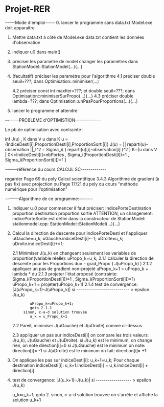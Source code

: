 # Projet-RER
-----Mode d'emploi-----
0. lancer le programme sans data.txt
      Model.exe doit apparaître
1. Mettre data.txt à côté de Model.exe
      data.txt contient les données d'observation
2. indiquer u0 dans main()
3. préciser les paramètre de model
      changer les paramètres
      dans StationModel::StationModel(...){...}
4. (facultatif) préciser les paramètre pour l'algorithme 
      4.1 préciser double seuil=???;
         dans Optimisation::minimiser(...)

      4.2 préciser const int maxIter=???;
               et  double seuil=???;
         dans Optimisation::minimiserSurPropo(...){...}
      4.3 préciser double lambda=???;
         dans Optimisation::unPasPourProportions(...){...}
5. lancer le programme et attendre

-------PROBLEME d'OPTIMISTION-------------

Le pb de optimisation avec contrainte :

   inf    J(u) ,   K dans V
 u dans K
u = {IndiceDesti[i],ProportionDesti[i],ProportionSorti[i]}
J(u) = || reparti(u)-observation ||_l^2 = Sigma_i( ( reparti(u)[i]-observation[i] )^2 )
K={u dans V | 0<=IndiceDesti[i]<nbPortes , Sigma_i(ProportionDesti[i])=1 , Sigma_i(ProportionSorti[i])=1 }

------référence du cours CALCUL SC-------------

regarder Page 69 du poly Calcul scientifique 
3.4.3 Algorithme de gradient (à pas fix) avec projection
ou Page 17/21 du poly du cours "méthode numérique pour l'optimisation"


-------Algorithme de ce programme:-------

1. Indiquer u_0 pour commencer 
    il faut préciser:
        indicePorteDestination
        proportion destination 
        proportion sortie
    ATTENTION, un changement:
        indicePorteSortie est défini dans la constructeur de StationModel:
        stationmodel.cpp: StationModel::StationModel(...){...}
   
2. Calcul la direction de descente pour indicePorteDesti et l'appliquer
      uGauche=u_k;
      uGauche.indiceDesti[i]-=1;
      uDroite=u_k;
      uDroite.indiceDesti[i]+=1;
      
      2.1 Minimiser J(u_k) en changeant seulement les variables de proportion(variable réelle):
         uPropo_k=u_k;
         2.1.1 calculer la direction de descente pour les Proportions 
            du= - grad_Propo ( J(uPropo_k) )
         2.1.2 appliquer un pas de gradient non-projeté 
            uPropo_k+1 = uPropo_k + lambda * du
         2.1.3 projeter l'état proposé (contrainte: Sigma_i(ProportionDesti[i])=1 , Sigma_i(ProportionSorti[i])=1) 
            uPropo_k+1 = projeter(uPropo_k+1)
         2.1.4 test de convergence:
               |J(uPropo_k+1)-J(uPropo_k)|
            si --------------------------- > epsilon
                        J(u_k)
                        
               uPropo_k=uPropo_k+1;
               goto 2.1.1
            sinon, c-a-d solution trouvée
               u_k = u_Propo_k+1
      
      2.2 Pareil, minimiser J(uGauche) et J(uDroite) comme ci-dessus
      
      2.3 appliquer un pas sur indiceDesti[i]
         on compare les trois valeurs: J(u_k), J(uGauche) et J(uDroite):
         si J(u_k) est le minimum, on change rien, on note direction[i]=0
         si J(uGauche) est le minimum on note: direction[i]= -1
         si J(uDroite) est le minimum on fait: direction[i]= +1

3. On applique les pas sur indiceDesti[i]:
      u_k+1=u_k;
      Pour chaque destination indiceDesti[i]:
         u_k+1.indiceDesti[i] = u_k.indiceDesti[i] + direction[i]
         
4. test de convergence:
       |J(u_k+1)-J(u_k)|
   si ------------------ > epsilon
            J(u_k)
                        
      u_k=u_k+1;
      goto 2.
   sinon, c-a-d solution trouvée
      on s'arrête et affiche la solution u_k+1
